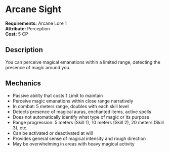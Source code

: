 # Arcane Sight

**Requirements:** Arcane Lore 1  
**Attribute:** Perception  
**Cost:** 5 CP  

## Description
You can perceive magical emanations within a limited range, detecting the presence of magic around you.

## Mechanics
- Passive ability that costs 1 Limit to maintain
- Perceive magic emanations within close range narratively
- In combat: 5 meters range, doubles with each skill level
- Detects presence of magical auras, enchanted items, active spells
- Does not automatically identify what type of magic or its purpose
- Range progression: 5 meters (Skill 1), 10 meters (Skill 2), 20 meters (Skill 3), etc.
- Can be activated or deactivated at will
- Provides general sense of magical intensity and rough direction
- May be overwhelming in areas with heavy magical activity